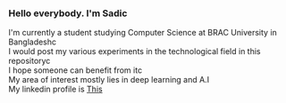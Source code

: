 ### Hello everybody. I'm Sadic<br/>
I'm currently a student studying Computer Science at BRAC University in Bangladeshc<br/>
I would post my various experiments in the technological field in this repositoryc<br/>
I hope someone can benefit from itc<br/>
My area of interest mostly lies in deep learning and A.I<br/>
My linkedin profile is [This](https://www.linkedin.com/in/ahmed-mahbub-e-sadic-180260351)
